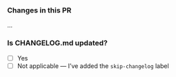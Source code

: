 ### Changes in this PR

...

### Is CHANGELOG.md updated?
- [ ] Yes
- [ ] Not applicable  —  I’ve added the `skip-changelog` label
